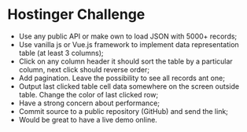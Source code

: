 # Hostinger Challenge

* Use any public API or make own to load JSON with 5000+ records;
* Use vanilla js or Vue.js framework to implement data representation table (at least 3 columns);
* Click on any column header it should sort the table by a particular column, next click should reverse order;
* Add pagination. Leave the possibility to see all records ant one;
* Output last clicked table cell data somewhere on the screen outside table. Change the color of last clicked row;
* Have a strong concern about performance;
* Commit source to a public repository (GitHub) and send the link;
* Would be great to have a live demo online.